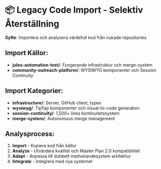 # 📦 Legacy Code Import - Selektiv Återställning

**Syfte**: Importera och analysera värdefull kod från nukade repositories

## Import Källor:
- **jules-automation-test/**: Fungerande infrastruktur och merge-system
- **community-outreach-platform/**: WYSIWYG komponenter och Session Continuity

## Import Kategorier:
- **infrastructure/**: Server, GitHub client, types
- **wysiwyg/**: TipTap komponenter och visual-to-code generation
- **session-continuity/**: 1,500+ lines kontinuitetssystem
- **merge-system/**: Autonomous merge management

## Analysprocess:
1. **Import** - Kopiera kod från källor
2. **Analyze** - Utvärdera kvalitet och Master Plan 2.0 kompatibilitet
3. **Adapt** - Anpassa till dubbelt medvetandesystem arkitektur
4. **Integrate** - Integrera med nya systemet